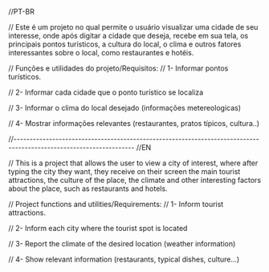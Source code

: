//PT-BR

// Este é um projeto no qual permite o usuário visualizar uma cidade de seu interesse, onde após digitar a cidade que deseja, recebe em sua tela, os principais pontos turísticos, a cultura do local, o clima e outros fatores interessantes sobre o local, como restaurantes e hotéis.

// Funções e utilidades do projeto/Requisitos: 
// 1- Informar pontos turísticos.

// 2- Informar cada cidade que o ponto turístico se localiza

// 3- Informar o clima do local desejado (informações metereologicas)

// 4- Mostrar informações relevantes (restaurantes, pratos típicos, cultura..)

//-------------------------------------------------------------------------------------------------------------------
//EN

// This is a project that allows the user to view a city of interest, where after typing the city they want, they receive on their screen the main tourist attractions, the culture of the place, the climate and other interesting factors about the place, such as restaurants and hotels.

// Project functions and utilities/Requirements: 
// 1- Inform tourist attractions.

// 2- Inform each city where the tourist spot is located

// 3- Report the climate of the desired location (weather information)

// 4- Show relevant information (restaurants, typical dishes, culture...)
